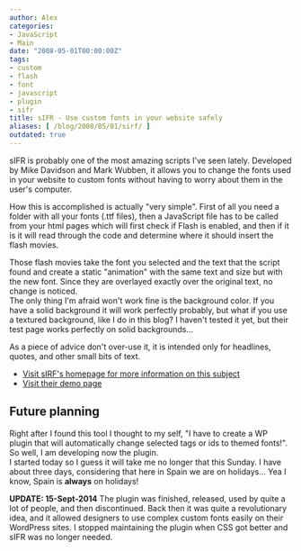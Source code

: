 ```yaml
---
author: Alex
categories:
- JavaScript
- Main
date: "2008-05-01T00:00:00Z"
tags:
- custom
- flash
- font
- javascript
- plugin
- sifr
title: sIFR - Use custom fonts in your website safely
aliases: [ /blog/2008/05/01/sirf/ ]
outdated: true
---
```


sIFR is probably one of the most amazing scripts I\'ve seen lately. Developed by Mike Davidson and Mark Wubben, it allows you to change the fonts used in your website to custom fonts without having to worry about them in the user\'s computer.

How this is accomplished is actually "very simple". First of all you need a folder with all your fonts (.ttf files), then a JavaScript file has to be called from your html pages which will first check if Flash is enabled, and then if it is it will read through the code and determine where it should insert the flash movies.

Those flash movies take the font you selected and the text that the script found and create a static \"animation\" with the same text and size but with the new font. Since they are overlayed exactly over the original text, no change is noticed.  
The only thing I\'m afraid won\'t work fine is the background color. If you have a solid background it will work perfectly probably, but what if you use a textured background, like I do in this blog? I haven\'t tested it yet, but their test page works perfectly on solid backgrounds...

As a piece of advice don\'t over-use it, it is intended only for headlines, quotes, and other small bits of text.

- [Visit sIRF\'s homepage for more information on this subject][4]  
- [Visit their demo page][5]

[4]: http://www.mikeindustries.com/blog/sifr/
[5]: http://www.mikeindustries.com/blog/files/sifr/2.0/

## Future planning

Right after I found this tool I thought to my self, \"I have to create a WP plugin that will automatically change selected tags or ids to themed fonts!\". So well, I am developing now the plugin.  
I started today so I guess it will take me no longer that this Sunday. I have about three days, considering that here in Spain we are on holidays... Yea I know, Spain is **always** on holidays!

**UPDATE: 15-Sept-2014**
The plugin was finished, released, used by quite a lot of people, and then discontinued.
Back then it was quite a revolutionary idea, and it allowed designers to use complex custom fonts easily on their WordPress sites. I stopped maintaining the plugin when CSS got better and sIFR was no longer needed.
